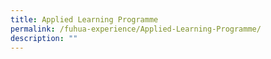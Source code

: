 ```yaml
---
title: Applied Learning Programme
permalink: /fuhua-experience/Applied-Learning-Programme/
description: ""
---
```

